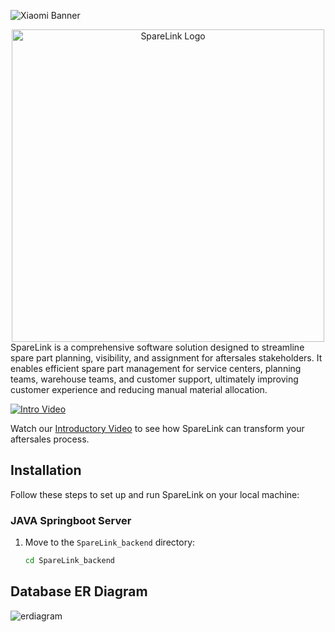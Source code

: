 ![ Xiaomi Banner ](https://github.com/shubhsardana29/SpareLink/assets/52607235/59d2225b-09c0-4099-8381-58219da6cc41)


<div align="center">
  <img src="https://github.com/shubhsardana29/SpareLink/assets/52607235/9c60dcb2-68bb-440e-8d4e-d9fa59d567fa" alt="SpareLink Logo" width=500 height = 500/>
</div>
SpareLink is a comprehensive software solution designed to streamline spare part planning, visibility, and assignment for aftersales stakeholders. It enables efficient spare part management for service centers, planning teams, warehouse teams, and customer support, ultimately improving customer experience and reducing manual material allocation.


[![Intro Video](link-to-your-intro-video-thumbnail)](https://github.com/shubhsardana29/SpareLink/assets/52607235/2c842e44-6d28-40a9-b1bd-a0503a6f201b)

Watch our [Introductory Video](https://github.com/shubhsardana29/SpareLink/assets/52607235/2c842e44-6d28-40a9-b1bd-a0503a6f201b) to see how SpareLink can transform your aftersales process.

## Installation

Follow these steps to set up and run SpareLink on your local machine:

### JAVA Springboot Server

1. Move to the `SpareLink_backend` directory:

   ```bash
   cd SpareLink_backend
   ```


## Database ER Diagram

![erdiagram](https://github.com/shubhsardana29/SpareLink/assets/52607235/e44f41eb-c5f0-4ce7-b0d8-a976c474f447)
